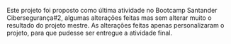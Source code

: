 Este projeto foi proposto como última atividade no Bootcamp Santander Cibersegurança#2, algumas alterações feitas mas sem alterar muito o resultado do projeto mestre.
As alterações feitas apenas personalizaram o projeto, para que pudesse ser entregue a atividade final.
